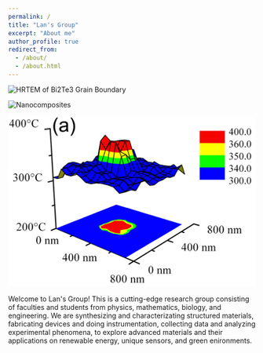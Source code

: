 ```yaml
---
permalink: /
title: "Lan's Group"
excerpt: "About me"
author_profile: true
redirect_from: 
  - /about/
  - /about.html
---
```


![HRTEM of Bi2Te3 Grain Boundary](/images/FigLan2009_GrainBoundary.png)

![Nanocomposites](/images/FigLan2010AFM_coverpicture.png)

![2D thermosensors](/images/Thermometers.png)


Welcome to Lan's Group! This is a cutting-edge research group consisting of faculties and students from physics, mathematics, biology,  and engineering. We are synthesizing and characterizating structured materials, fabricating devices and doing instrumentation, collecting data and analyzing experimental phenomena, to explore advanced materials and their applications on renewable energy, unique sensors, and green enironments. 
